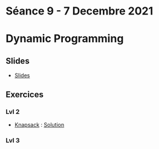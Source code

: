 # Séance 9 - 7 Decembre 2021
# Dynamic Programming
## Slides
  - [Slides](Cours9-DynamicProgramming.pdf)
## Exercices
### Lvl 2
 - [Knapsack](https://www.hackerrank.com/challenges/unbounded-knapsack/problem) : [Solution](knapsack.py)

### Lvl 3

